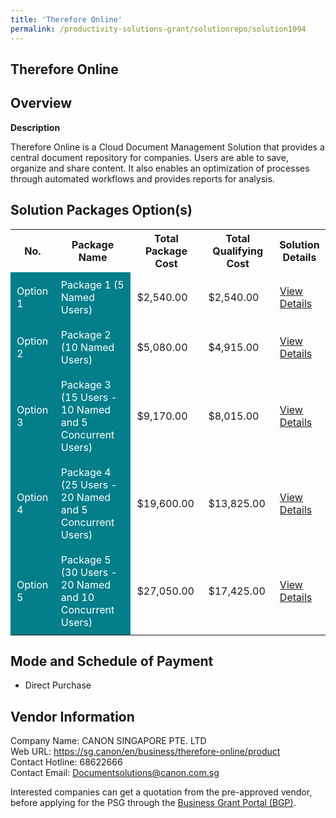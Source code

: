 ```yaml
---
title: 'Therefore Online'
permalink: /productivity-solutions-grant/solutionrepo/solution1094
---
```


## Therefore Online

## Overview

**Description**

Therefore Online is a Cloud Document Management Solution that provides a central document repository for companies. Users are able to save, organize and share content. It also enables an optimization of processes through automated workflows and provides reports for analysis.

## Solution Packages Option(s)

<table>
<tr>
<th><b>No.</b></th>
<th><b>Package Name</b></th>
<th><b>Total Package Cost</b></th>
<th><b>Total Qualifying Cost</b></th>
<th><b>Solution Details</b></th>
</tr>
<tr>
<td style='padding: 10px; background-color: #037E8A; color: #FFFFFF;'>Option 1</td>
<td style='padding: 10px; background-color: #037E8A; color: #FFFFFF;'>Package 1 (5 Named Users)</td>
<td style='padding: 10px;'>$2,540.00</td>
<td style='padding: 10px;'>$2,540.00</td>
<td style='padding: 10px;'><a href='/images/psg/Canon_Singapore_ThereforeOnline_Desensitised_Annex3_Part1.pdf' target='_blank'>View Details</a></td>
</tr>
<tr>
<td style='padding: 10px; background-color: #037E8A; color: #FFFFFF;'>Option 2</td>
<td style='padding: 10px; background-color: #037E8A; color: #FFFFFF;'>Package 2 (10 Named Users)</td>
<td style='padding: 10px;'>$5,080.00</td>
<td style='padding: 10px;'>$4,915.00</td>
<td style='padding: 10px;'><a href='/images/psg/Canon_Singapore_ThereforeOnline_Desensitised_Annex3_Part2.pdf' target='_blank'>View Details</a></td>
</tr>
<tr>
<td style='padding: 10px; background-color: #037E8A; color: #FFFFFF;'>Option 3</td>
<td style='padding: 10px; background-color: #037E8A; color: #FFFFFF;'>Package 3 (15 Users - 10 Named and 5 Concurrent Users)</td>
<td style='padding: 10px;'>$9,170.00</td>
<td style='padding: 10px;'>$8,015.00</td>
<td style='padding: 10px;'><a href='/images/psg/Canon_Singapore_ThereforeOnline_Desensitised_Annex3_Part3.pdf' target='_blank'>View Details</a></td>
</tr>
<tr>
<td style='padding: 10px; background-color: #037E8A; color: #FFFFFF;'>Option 4</td>
<td style='padding: 10px; background-color: #037E8A; color: #FFFFFF;'>Package 4 (25 Users - 20 Named and 5 Concurrent Users)</td>
<td style='padding: 10px;'>$19,600.00</td>
<td style='padding: 10px;'>$13,825.00</td>
<td style='padding: 10px;'><a href='/images/psg/Canon_Singapore_ThereforeOnline_Desensitised_Annex3_Part4.pdf' target='_blank'>View Details</a></td>
</tr>
<tr>
<td style='padding: 10px; background-color: #037E8A; color: #FFFFFF;'>Option 5</td>
<td style='padding: 10px; background-color: #037E8A; color: #FFFFFF;'>Package 5 (30 Users - 20 Named and 10 Concurrent Users)</td>
<td style='padding: 10px;'>$27,050.00</td>
<td style='padding: 10px;'>$17,425.00</td>
<td style='padding: 10px;'><a href='/images/psg/Canon_Singapore_ThereforeOnline_Desensitised_Annex3_Part5.pdf' target='_blank'>View Details</a></td>
</tr>
</table>

## Mode and Schedule of Payment

 - Direct Purchase

## Vendor Information

 Company Name: CANON SINGAPORE PTE. LTD<br>Web URL: https://sg.canon/en/business/therefore-online/product <br>Contact Hotline: 68622666 <br>Contact Email: Documentsolutions@canon.com.sg <br>

Interested companies can get a quotation from the pre-approved vendor, before applying for the PSG through the <a href='https://www.businessgrants.gov.sg/' target='_blank' rel='noopener'>Business Grant Portal (BGP)</a>.

<script src="/jquery/resize-tables.js"></script>
